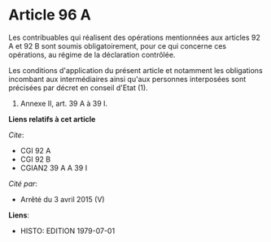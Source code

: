 # Article 96 A

Les contribuables qui réalisent des opérations mentionnées aux articles 92 A et 92 B sont soumis obligatoirement, pour ce qui
concerne ces opérations, au régime de la déclaration contrôlée.

Les conditions d'application du présent article et notamment les obligations incombant aux intermédiaires ainsi qu'aux
personnes interposées sont précisées par décret en conseil d'Etat (1).

1)  Annexe II, art. 39 A à 39 I.

**Liens relatifs à cet article**

_Cite_:

  - CGI 92 A
  - CGI 92 B
  - CGIAN2 39 A A 39 I

_Cité par_:

  - Arrêté du 3 avril 2015 (V)

**Liens**:

  - HISTO: EDITION 1979-07-01
